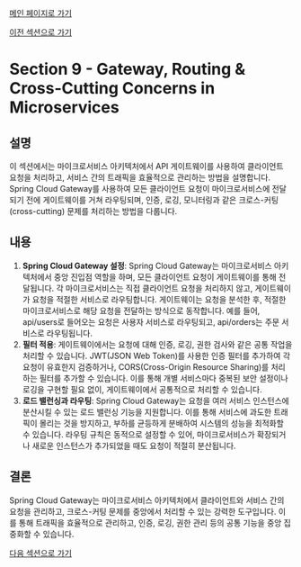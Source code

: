 [메인 페이지로 가기](main.md)

[이전 섹션으로 가기](section_8.md)

# Section 9 - Gateway, Routing & Cross-Cutting Concerns in Microservices

## 설명
이 섹션에서는 마이크로서비스 아키텍처에서 API 게이트웨이를 사용하여 클라이언트 요청을 처리하고, 서비스 간의 트래픽을 효율적으로 관리하는 방법을 설명합니다. Spring Cloud Gateway를 사용하여 모든 클라이언트 요청이 마이크로서비스에 전달되기 전에 게이트웨이를 거쳐 라우팅되며, 인증, 로깅, 모니터링과 같은 크로스-커팅(cross-cutting) 문제를 처리하는 방법을 다룹니다.

## 내용
 1. **Spring Cloud Gateway 설정**: Spring Cloud Gateway는 마이크로서비스 아키텍처에서 중앙 진입점 역할을 하며, 모든 클라이언트 요청이 게이트웨이를 통해 전달됩니다. 각 마이크로서비스는 직접 클라이언트 요청을 처리하지 않고, 게이트웨이가 요청을 적절한 서비스로 라우팅합니다. 게이트웨이는 요청을 분석한 후, 적절한 마이크로서비스로 해당 요청을 전달하는 방식으로 동작합니다. 예를 들어, api/users로 들어오는 요청은 사용자 서비스로 라우팅되고, api/orders는 주문 서비스로 라우팅됩니다.
 2. **필터 적용**: 게이트웨이에서는 요청에 대해 인증, 로깅, 권한 검사와 같은 공통 작업을 처리할 수 있습니다. JWT(JSON Web Token)를 사용한 인증 필터를 추가하여 각 요청이 유효한지 검증하거나, CORS(Cross-Origin Resource Sharing)를 처리하는 필터를 추가할 수 있습니다. 이를 통해 개별 서비스마다 중복된 보안 설정이나 로깅을 구현할 필요 없이, 게이트웨이에서 공통적으로 처리할 수 있습니다.
 3. **로드 밸런싱과 라우팅**: Spring Cloud Gateway는 요청을 여러 서비스 인스턴스에 분산시킬 수 있는 로드 밸런싱 기능을 지원합니다. 이를 통해 서비스에 과도한 트래픽이 몰리는 것을 방지하고, 부하를 균등하게 분배하여 시스템의 성능을 최적화할 수 있습니다. 라우팅 규칙은 동적으로 설정할 수 있어, 마이크로서비스가 확장되거나 새로운 인스턴스가 추가되었을 때도 요청이 적절히 분산됩니다.

## 결론
Spring Cloud Gateway는 마이크로서비스 아키텍처에서 클라이언트와 서비스 간의 요청을 관리하고, 크로스-커팅 문제를 중앙에서 처리할 수 있는 강력한 도구입니다. 이를 통해 트래픽을 효율적으로 관리하고, 인증, 로깅, 권한 관리 등의 공통 기능을 중앙 집중화할 수 있습니다.

[다음 섹션으로 가기](section_10.md)
